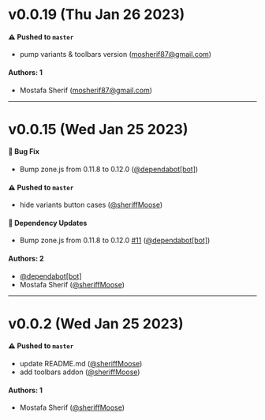 # v0.0.19 (Thu Jan 26 2023)

#### ⚠️ Pushed to `master`

- pump variants & toolbars version (mosherif87@gmail.com)

#### Authors: 1

- Mostafa Sherif (mosherif87@gmail.com)

---

# v0.0.15 (Wed Jan 25 2023)

#### 🐛 Bug Fix

- Bump zone.js from 0.11.8 to 0.12.0 ([@dependabot[bot]](https://github.com/dependabot[bot]))

#### ⚠️ Pushed to `master`

- hide variants button cases ([@sheriffMoose](https://github.com/sheriffMoose))

#### 🔩 Dependency Updates

- Bump zone.js from 0.11.8 to 0.12.0 [#11](https://github.com/sheriffMoose/storybook-extras/pull/11) ([@dependabot[bot]](https://github.com/dependabot[bot]))

#### Authors: 2

- [@dependabot[bot]](https://github.com/dependabot[bot])
- Mostafa Sherif ([@sheriffMoose](https://github.com/sheriffMoose))

---

# v0.0.2 (Wed Jan 25 2023)

#### ⚠️ Pushed to `master`

- update README.md ([@sheriffMoose](https://github.com/sheriffMoose))
- add toolbars addon ([@sheriffMoose](https://github.com/sheriffMoose))

#### Authors: 1

- Mostafa Sherif ([@sheriffMoose](https://github.com/sheriffMoose))
